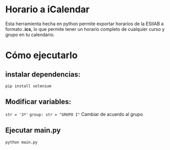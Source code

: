 # Horario a iCalendar

Esta herramienta hecha en python permite exportar horarios de la ESIIAB a formato **.ics**, lo que permite tener un horario completo de cualquier curso y grupo en tu calendario.

# Cómo ejecutarlo

## instalar dependencias:
`pip install selenium`

## Modificar variables: 
`str = '3º'` 
`group: str = "GRUPO I"`
Cambiar de acuerdo al grupo 

## Ejecutar main.py
`python main.py`
